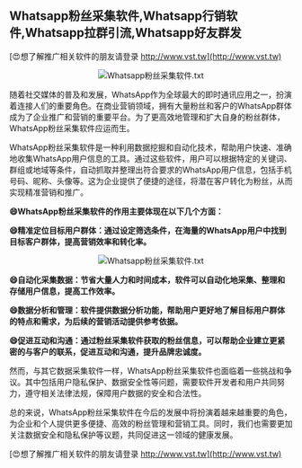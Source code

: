 ## **Whatsapp粉丝采集软件,Whatsapp行销软件,Whatsapp拉群引流,Whatsapp好友群发**

[😍想了解推广相关软件的朋友请登录 http://www.vst.tw](http://www.vst.tw)

 <center><img src="https://vst.tw/MP4/tuiguang/png/2.png" alt="Whatsapp粉丝采集软件.txt"></center>

随着社交媒体的普及和发展，WhatsApp作为全球最大的即时通讯应用之一，扮演着连接人们的重要角色。在商业营销领域，拥有大量粉丝和客户的WhatsApp群体成为了企业推广和营销的重要平台。为了更高效地管理和扩大自身的粉丝群体，WhatsApp粉丝采集软件应运而生。

WhatsApp粉丝采集软件是一种利用数据挖掘和自动化技术，帮助用户快速、准确地收集WhatsApp用户信息的工具。通过这些软件，用户可以根据特定的关键词、群组或地域等条件，自动抓取并整理出符合要求的WhatsApp用户信息，包括手机号码、昵称、头像等。这为企业提供了便捷的途径，将潜在客户转化为粉丝，从而实现精准营销和推广。

**😄WhatsApp粉丝采集软件的作用主要体现在以下几个方面：**

**😄精准定位目标用户群体：通过设定筛选条件，在海量的WhatsApp用户中找到目标客户群体，提高营销效率和转化率。**

 <center><img src="https://vst.tw/MP4/tuiguang/png/6.png" alt="Whatsapp粉丝采集软件.txt"></center>

**😄自动化采集数据：节省大量人力和时间成本，软件可以自动化地采集、整理和存储用户信息，提高工作效率。**

**😄数据分析和管理：软件提供数据分析功能，帮助用户更好地了解目标用户群体的特点和需求，为后续的营销活动提供参考依据。**

**😄促进互动和沟通：通过粉丝采集软件获取的粉丝信息，可以帮助企业建立更紧密的与客户的联系，促进互动和沟通，提升品牌忠诚度。**

然而，与其它数据采集软件一样，WhatsApp粉丝采集软件也面临着一些挑战和争议。其中包括用户隐私保护、数据安全性等问题，需要软件开发者和用户共同努力，遵守相关法律法规，保障用户数据的安全和合法性。

总的来说，WhatsApp粉丝采集软件在今后的发展中将扮演着越来越重要的角色，为企业和个人提供更多便捷、高效的粉丝管理和营销工具。同时，我们也需要更加关注数据安全和隐私保护等议题，共同促进这一领域的健康发展。

[😍想了解推广相关软件的朋友请登录 http://www.vst.tw](http://www.vst.tw)



